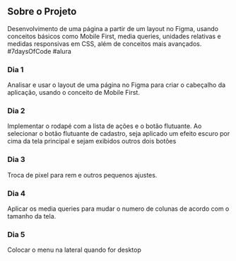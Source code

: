 ## Sobre o Projeto

Desenvolvimento de uma página a partir de um layout no Figma, usando conceitos básicos como Mobile First, media queries, unidades relativas e medidas responsivas em CSS, além de conceitos mais avançados.
#7daysOfCode #alura

### Dia 1

Analisar e usar o layout de uma página no Figma para criar o cabeçalho da aplicação, usando o conceito de Mobile First.

### Dia 2

Implementar o rodapé com a lista de ações e o botão flutuante. Ao selecionar o botão flutuante de cadastro, seja aplicado um efeito escuro por cima da tela principal e sejam exibidos outros dois botões

### Dia 3

Troca de pixel para rem e outros pequenos ajustes.

### Dia 4

Aplicar os media queries para mudar o numero de colunas de acordo com o tamanho da tela.

### Dia 5

Colocar o menu na lateral quando for desktop

